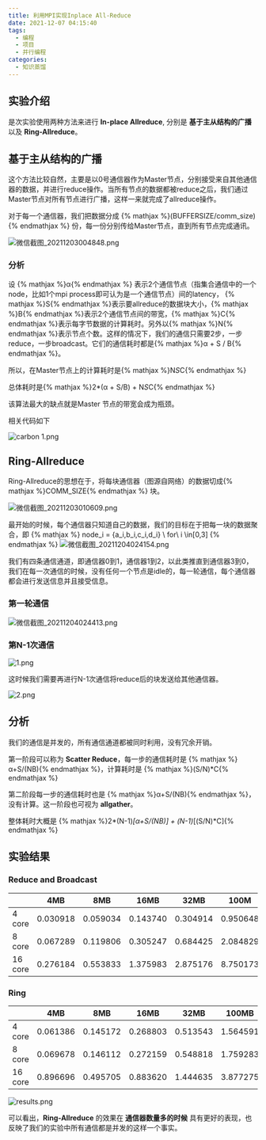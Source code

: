 ```yaml
---
title: 利用MPI实现Inplace All-Reduce
date: 2021-12-07 04:15:40
tags:
  - 编程
  - 项目
  - 并行编程
categories:
  - 知识蒸馏
---
```


## 实验介绍

是次实验使用两种方法来进行 **In-place Allreduce**, 分别是 **基于主从结构的广播** 以及 **Ring-Allreduce**。

## 基于主从结构的广播

这个方法比较自然，主要是以0号通信器作为Master节点，分别接受来自其他通信器的数据，并进行reduce操作。当所有节点的数据都被reduce之后，我们通过Master节点对所有节点进行广播，这样一来就完成了allreduce操作。

对于每一个通信器，我们把数据分成 {% mathjax %}(BUFFERSIZE/comm\_size){% endmathjax %} 份，每一份分别传给Master节点，直到所有节点完成通讯。

![微信截图_20211203004848.png](https://i.loli.net/2021/12/03/D5MXSWZoQ9acxgL.png)

### 分析

设 {% mathjax %}α{% endmathjax %} 表示2个通信节点（指集合通信中的一个node，比如1个mpi process即可认为是一个通信节点）间的latency， {% mathjax %}S{% endmathjax %}表示要allreduce的数据块大小，{% mathjax %}B{% endmathjax %}表示2个通信节点间的带宽，{% mathjax %}C{% endmathjax %}表示每字节数据的计算耗时。另外以{% mathjax %}N{% endmathjax %}表示节点个数。这样的情况下，我们的通信只需要2步，一步reduce，一步broadcast。它们的通信耗时都是{% mathjax %}α + S / B{% endmathjax %}。

所以，在Master节点上的计算耗时是{% mathjax %}N*S*C{% endmathjax %}

总体耗时是{% mathjax %}2*(α + S/B) + N*S*C{% endmathjax %}

该算法最大的缺点就是Master 节点的带宽会成为瓶颈。

相关代码如下

![carbon _1_.png](https://i.loli.net/2021/12/03/MKLFqBsknZGRAd3.png)



## Ring-Allreduce

Ring-Allreduce的思想在于，将每块通信器（图源自网络）的数据切成{% mathjax %}COMM\_SIZE{% endmathjax %} 块。

![微信截图_20211203010609.png](https://i.loli.net/2021/12/03/6K2GlquHcsf8xNk.png)

最开始的时候，每个通信器只知道自己的数据，我们的目标在于把每一块的数据聚合，即
{% mathjax %}
node_i = \{a_i,b_i,c_i,d_i\} \ for\ i \in[0,3]
{% endmathjax %}
![微信截图_20211204024154.png](https://s2.loli.net/2021/12/04/m2MuPGs1v83h4Hl.png)

我们有四条通信通道，即通信器0到1，通信器1到2，以此类推直到通信器3到0，我们在每一次通信的时候，没有任何一个节点是idle的，每一轮通信，每个通信器都会进行发送信息并且接受信息。

### 第一轮通信

![微信截图_20211204024413.png](https://s2.loli.net/2021/12/04/5Iy3hrYmRSuzW68.png)

### 第N-1次通信

![1.png](https://s2.loli.net/2021/12/07/sqyI9RXiSUVBCwQ.png)

这时候我们需要再进行N-1次通信将reduce后的块发送给其他通信器。

![2.png](https://s2.loli.net/2021/12/07/M23VvzJUO7xNmki.png)

## 分析

我们的通信是并发的，所有通信通道都被同时利用，没有冗余开销。

第一阶段可以称为 **Scatter Reduce**，每一步的通信耗时是 {% mathjax %}α+S/(NB){% endmathjax %}，计算耗时是 {% mathjax %}(S/N)*C{% endmathjax %}

第二阶段每一步的通信耗时也是 {% mathjax %}α+S/(NB){% endmathjax %}，没有计算。这一阶段也可视为 **allgather**。

整体耗时大概是 {% mathjax %}2*(N-1)*[α+S/(NB)] + (N-1)*[(S/N)*C]{% endmathjax %}

## 实验结果

### Reduce and Broadcast

|         | 4MB      | 8MB      | 16MB     | 32MB     | 100M     |
| ------- | -------- | -------- | -------- | -------- | -------- |
| 4 core  | 0.030918 | 0.059034 | 0.143740 | 0.304914 | 0.950648 |
| 8 core  | 0.067289 | 0.119806 | 0.305247 | 0.684425 | 2.084829 |
| 16 core | 0.276184 | 0.553833 | 1.375983 | 2.875176 | 8.750173 |

### Ring

|         | 4MB      | 8MB      | 16MB     | 32MB     | 100MB    |
| ------- | -------- | -------- | -------- | -------- | -------- |
| 4 core  | 0.061386 | 0.145172 | 0.268803 | 0.513543 | 1.564591 |
| 8 core  | 0.069678 | 0.146112 | 0.272159 | 0.548818 | 1.759283 |
| 16 core | 0.896696 | 0.495705 | 0.883620 | 1.444635 | 3.877275 |

![results.png](https://s2.loli.net/2021/12/04/CkjKfAcd4gwhboJ.png)

可以看出，**Ring-Allreduce** 的效果在 **通信器数量多的时候** 具有更好的表现，也反映了我们的实验中所有通信都是并发的这样一个事实。 